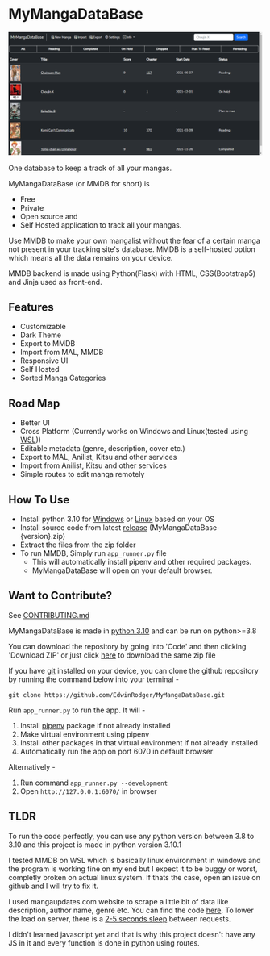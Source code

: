# MyMangaDataBase

![Home Page](docs/images/hero.png "Home Page")

One database to keep a track of all your mangas.

MyMangaDataBase (or MMDB for short) is

- Free
- Private
- Open source and
- Self Hosted application to track all your mangas.

Use MMDB to make your own mangalist without the fear of a certain manga not present in your tracking site's database. MMDB is a self-hosted option which means all the data remains on your device.

MMDB backend is made using Python(Flask) with HTML, CSS(Bootstrap5) and Jinja used as front-end.

## Features

- Customizable
- Dark Theme
- Export to MMDB
- Import from MAL, MMDB
- Responsive UI
- Self Hosted
- Sorted Manga Categories

## Road Map

- Better UI
- Cross Platform (Currently works on Windows and Linux(tested using [WSL](https://learn.microsoft.com/en-us/windows/wsl/about)))
- Editable metadata (genre, description, cover etc.)
- Export to MAL, Anilist, Kitsu and other services
- Import from Anilist, Kitsu and other services
- Simple routes to edit manga remotely

## How To Use

- Install python 3.10 for [Windows](https://www.python.org/downloads/release/python-3101/) or [Linux](https://tecadmin.net/how-to-install-python-3-10-on-ubuntu-debian-linuxmint/) based on your OS
- Install source code from latest [release](https://github.com/EdwinRodger/MyMangaDataBase/releases/latest) (MyMangaDataBase-{version}.zip)
- Extract the files from the zip folder
- To run MMDB, Simply run `app_runner.py` file
    - This will automatically install pipenv and other required packages.
    - MyMangaDataBase will open on your default browser.

## Want to Contribute?

See [CONTRIBUTING.md](.github/CONTRIBUTING.md)

MyMangaDataBase is made in [python 3.10](https://www.python.org/downloads/release/python-3101/) and can be run on python>=3.8

You can download the repository by going into 'Code' and then clicking 'Download ZIP' or just click [here](https://github.com/EdwinRodger/MyMangaDataBase/archive/refs/heads/main.zip) to download the same zip file

If you have [git](https://git-scm.com/) installed on your device, you can clone the github repository by running the command below into your terminal -

```git
git clone https://github.com/EdwinRodger/MyMangaDataBase.git
```

Run `app_runner.py` to run the app. It will -
1. Install [pipenv](https://pipenv.pypa.io/en/latest/) package if not already installed
2. Make virtual environment using pipenv
3. Install other packages in that virtual environment if not already installed
4. Automatically run the app on port 6070 in default browser

Alternatively -
1. Run command `app_runner.py --development`
2. Open `http://127.0.0.1:6070/` in browser

## TLDR

To run the code perfectly, you can use any python version between 3.8 to 3.10 and this project is made in python version 3.10.1

I tested MMDB on WSL which is basically linux environment in windows and the program is working fine on my end but I expect it to be buggy or worst, completly broken on actual linux system. If thats the case, open an issue on github and I will try to fix it.

I used mangaupdates.com website to scrape a little bit of data like description, author name, genre etc. You can find the code [here](/src/manga/web_scraper.py). To lower the load on server, there is a [2-5 seconds sleep](https://github.com/EdwinRodger/MyMangaDataBase/blob/fa60e6e694b9740a529b9d0be53e0d60e2f7e051/src/manga/routes.py#L153) between requests.

I didn't learned javascript yet and that is why this project doesn't have any JS in it and every function is done in python using routes.
